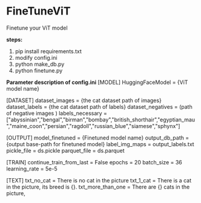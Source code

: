# FineTuneViT
Finetune your ViT model

**steps:**
1. pip install requirements.txt
2. modify config.ini
3. python make_db.py
4. python finetune.py

**Parameter description of config.ini**
[MODEL]
HuggingFaceModel = {ViT model name}

[DATASET]
dataset_images = {the cat dataset path of images}
dataset_labels = {the cat dataset path of labels}
dataset_negatives = (path of negative images )
labels_necessary = ["abyssinian","bengal","birman","bombay","british_shorthair","egyptian_mau","maine_coon","persian","ragdoll","russian_blue","siamese","sphynx"]

[OUTPUT]
model_finetuned = {Finetuned model name}
output_db_path = {output base-path for finetuned model}
label_img_maps = output_labels.txt
pickle_file = ds.pickle
parquet_file = ds.parquet

[TRAIN]
continue_train_from_last = False
epochs = 20
batch_size = 36
learning_rate = 5e-5

[TEXT]
txt_no_cat = There is no cat in the picture
txt_1_cat = There is a cat in the picture, its breed is {}.
txt_more_than_one = There are {} cats in the picture, 
